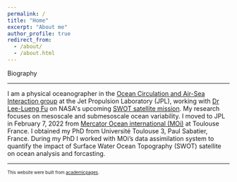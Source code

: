 ```yaml
---
permalink: /
title: "Home"
excerpt: "About me"
author_profile: true
redirect_from: 
  - /about/
  - /about.html
---
```


Biography

------

I am a physical oceanographer in the [Ocean Circulation and Air-Sea Interaction group](https://science.jpl.nasa.gov/division/earth-science/ocean-circulation-and-air-sea-interaction/) at the Jet Propulsion Laboratory (JPL), working with [Dr Lee-Lueng Fu](https://science.jpl.nasa.gov/people/Fu/) on NASA's upcoming [SWOT satellite mission](https://swot.jpl.nasa.gov/). My research focuses on mesoscale and submesoscale ocean variability. I moved to JPL in February 7, 2022 from [Mercator Ocean international (MOi)](https://www.mercator-ocean.eu/en/) at Toulouse France. I obtained my PhD from Université Toulouse 3, Paul Sabatier, France. During my PhD I worked with MOi’s data assimilation system to quantify the impact of Surface Water Ocean Topography (SWOT) satellite on ocean analysis and forcasting.


------
<sub><sup>This website were built from [academicpages](https://academicpages.github.io/markdown/).</sup></sub>
